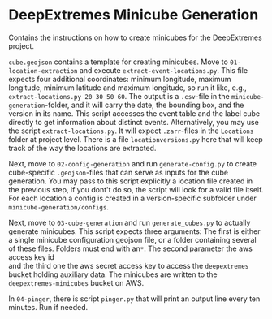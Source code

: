 # DeepExtremes Minicube Generation

Contains the instructions on how to create minicubes for the DeepExtremes 
project.

`cube.geojson` contains a template for creating minicubes.
Move to `01-location-extraction` and execute `extract-event-locations.py`.
This file expects four additional coordinates: minimum longitude, 
maximum longitude, minimum latitude and maximum longitude, so run it like, 
e.g., `extract-locations.py 20 30 50 60`.
The output is a `.csv`-file in the `minicube-generation`-folder, 
and it will carry the date, the bounding box, and the version in its name. 
This script accesses the event table and the label cube directly to get
information about distinct events.
Alternatively, you may use the script `extract-locations.py`. 
It will expect `.zarr`-files in the `Locations` folder at project level.
There is a file `locationversions.py` here that will keep track of the way
the locations are extracted.

Next, move to `02-config-generation` and run `generate-config.py` to create 
cube-specific `.geojson`-files that can serve as inputs for the cube generation.
You may pass to this script explicitly a location file created in the previous
step, if you dont't do so, the script will look for a valid file itself.
For each location a config is created in a version-specific subfolder under 
`minicube-generation/configs`.

Next, move to `03-cube-generation` and run `generate_cubes.py` to actually 
generate minicubes.
This script expects three arguments: The first is either a single minicube 
configuration geojson file, or a folder containing several of these files.
Folders must end with an`*`. The second parameter the aws access key id  
and the third one the aws secret access key to access the `deepextremes` bucket
holding auxiliary data.
The minicubes are written to the `deepextremes-minicubes` bucket on AWS.

In `04-pinger`, there is script `pinger.py` that will print an output line 
every ten minutes. Run if needed. 

